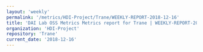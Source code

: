 ```yaml
---
layout: 'weekly'
permalink: '/metrics/HDI-Project/Trane/WEEKLY-REPORT-2018-12-16'
title: 'DAI Lab OSS Metrics Metrics report for Trane | WEEKLY-REPORT-2018-12-16'
organization: 'HDI-Project'
repository: 'Trane'
current_date: '2018-12-16'
---
```

